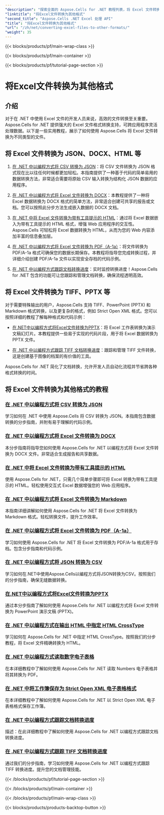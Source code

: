 ```yaml
---
"description": "探索全面的 Aspose.Cells for .NET 教程列表，将 Excel 文件转换为 JSON、DOCX、HTML、PDF、Markdown 等格式。"
"linktitle": "将Excel文件转换为其他格式"
"second_title": "Aspose.Cells .NET Excel 处理 API"
"title": "将Excel文件转换为其他格式"
"url": "/zh/net/converting-excel-files-to-other-formats/"
"weight": 35
---
```


{{< blocks/products/pf/main-wrap-class >}}

{{< blocks/products/pf/main-container >}}

{{< blocks/products/pf/tutorial-page-section >}}

# 将Excel文件转换为其他格式

## 介绍

对于在 .NET 中使用 Excel 文件的开发人员来说，高效的文件转换至关重要。Aspose.Cells for .NET 提供强大的 Excel 文件格式转换支持，可跨应用程序灵活处理数据。以下是一些实用教程，展示了如何使用 Aspose.Cells 将 Excel 文件转换为不同类型的文件。

## 将 Excel 文件转换为 JSON、DOCX、HTML 等

1. [在 .NET 中以编程方式将 CSV 转换为 JSON](./converting-csv-to-json/)：将 CSV 文件转换为 JSON 格式现在比以往任何时候都更加轻松。本指南提供了一种基于代码的简单易用的数据转换方法，非常适合需要将原始 CSV 输入转换为结构化 JSON 数据的应用程序。

2. [在 .NET 中以编程方式将 Excel 文件转换为 DOCX](./converting-excel-file-to-docx/)：本教程提供了一种将 Excel 数据转换为 DOCX 格式的简单方法，非常适合创建可共享的报告或文档。您可以按照此分步方法生成嵌入数据的 DOCX 文档。

3. [在 .NET 中将 Excel 文件转换为带有工具提示的 HTML](./converting-excel-file-to-html-with-tooltip/)：通过将 Excel 数据嵌入为带有工具提示的 HTML 格式，增强 Web 应用程序的交互性。Aspose.Cells 可轻松将 Excel 数据转换为 HTML，从而为您的 Web 内容添加丰富的信息叠加层。

4. [在 .NET 中以编程方式将 Excel 文件转换为 PDF（A-1a）](./converting-excel-file-to-pdf-a-1a/)：将文件转换为 PDF/A-1a 格式可确保您的数据长期保存。本教程将指导您完成转换过程，并详细介绍创建 PDF/A-1a 文件以实现安全存档的代码示例。

5. [在 .NET 中以编程方式跟踪文档转换进度](./tracking-document-conversion-progress/)：实时监控转换进度！Aspose.Cells for .NET 包含的功能可让您跟踪和管理文档转换，确保流程透明高效。

## 将 Excel 文件转换为 TIFF、PPTX 等

对于需要特殊输出的用户，Aspose.Cells 支持 TIFF、PowerPoint (PPTX) 和 Markdown 格式转换，以及更复杂的格式，例如 Strict Open XML 格式。您可以按照详细的教程了解每种格式和代码示例：

- [在.NET中以编程方式将Excel文件转换为PPTX](./converting-excel-file-to-pptx/)：将 Excel 工作表转换为演示文稿幻灯片。本教程提供一些易于实现的代码片段，用于将 Excel 数据转换为 PPTX 文件。

- [在 .NET 中以编程方式跟踪 TIFF 文档转换进度](./tracking-document-conversion-progress-for-tiff/)：跟踪和管理 TIFF 文件转换，这是创建基于图像的档案的有价值的工具。

Aspose.Cells for .NET 简化了文档转换，允许开发人员自动化流程并节省跨各种格式转换的时间。

## 将 Excel 文件转换为其他格式的教程
### [在 .NET 中以编程方式将 CSV 转换为 JSON](./converting-csv-to-json/)
学习如何在 .NET 中使用 Aspose.Cells 将 CSV 转换为 JSON。本指南包含数据转换的分步指南，并附有易于理解的代码示例。
### [在 .NET 中以编程方式将 Excel 文件转换为 DOCX](./converting-excel-file-to-docx/)
本分步指南将指导您如何使用 Aspose.Cells for .NET 以编程方式将 Excel 文件转换为 DOCX 文件。非常适合生成报告和共享数据。
### [在 .NET 中将 Excel 文件转换为带有工具提示的 HTML](./converting-excel-file-to-html-with-tooltip/)
使用 Aspose.Cells for .NET，只需几个简单步骤即可将 Excel 转换为带有工具提示的 HTML。轻松使用交互式 Excel 数据增强您的 Web 应用程序。
### [在 .NET 中以编程方式将 Excel 文件转换为 Markdown](./converting-excel-file-to-markdown/)
本指南详细讲解如何使用 Aspose.Cells for .NET 将 Excel 文件转换为 Markdown 格式。轻松转换文件，提升工作效率。
### [在 .NET 中以编程方式将 Excel 文件转换为 PDF（A-1a）](./converting-excel-file-to-pdf-a-1a/)
学习如何使用 Aspose.Cells for .NET 将 Excel 文件转换为 PDF/A-1a 格式用于存档。包含分步指南和代码示例。
### [在 .NET 中以编程方式将 JSON 转换为 CSV](./converting-json-to-csv/)
学习如何在.NET中使用Aspose.Cells以编程方式将JSON转换为CSV。按照我们的分步指南，确保无缝数据转换。
### [在.NET中以编程方式将Excel文件转换为PPTX](./converting-excel-file-to-pptx/)
通过本分步指南了解如何使用 Aspose.Cells for .NET 以编程方式将 Excel 文件转换为 PowerPoint 演示文稿 (PPTX)。
### [在 .NET 中以编程方式在输出 HTML 中指定 HTML CrossType](./specifying-html-crosstype-in-output-html/)
学习如何在 Aspose.Cells for .NET 中指定 HTML CrossType。按照我们的分步教程，将 Excel 文件精确转换为 HTML。
### [在 .NET 中以编程方式读取数字电子表格](./reading-numbers-spreadsheet/)
在本详细教程中了解如何使用 Aspose.Cells for .NET 读取 Numbers 电子表格并将其转换为 PDF。
### [在 .NET 中将工作簿保存为 Strict Open XML 电子表格格式](./saving-workbook-to-strict-open-xml-spreadsheet-format/)
在本详细教程中了解如何使用 Aspose.Cells for .NET 以 Strict Open XML 电子表格格式保存工作簿。
### [在 .NET 中以编程方式跟踪文档转换进度](./tracking-document-conversion-progress/)
描述：在此详细教程中了解如何使用 Aspose.Cells for .NET 以编程方式跟踪文档转换进度。
### [在 .NET 中以编程方式跟踪 TIFF 文档转换进度](./tracking-document-conversion-progress-for-tiff/)
通过我们的分步指南，学习如何使用 Aspose.Cells for .NET 以编程方式跟踪 TIFF 转换进度。提升您的文档管理技能。

{{< /blocks/products/pf/tutorial-page-section >}}

{{< /blocks/products/pf/main-container >}}

{{< /blocks/products/pf/main-wrap-class >}}

{{< blocks/products/products-backtop-button >}}